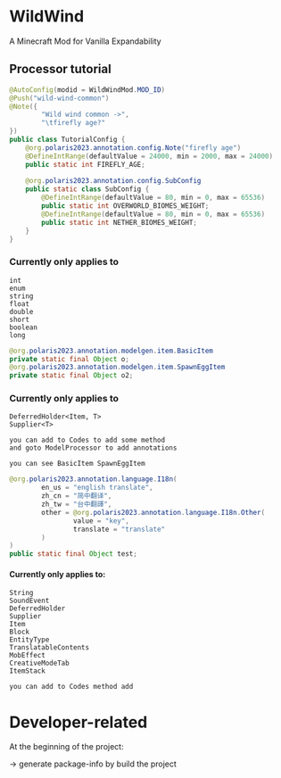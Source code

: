# WildWind
A Minecraft Mod for Vanilla Expandability

## Processor tutorial


```java
@AutoConfig(modid = WildWindMod.MOD_ID)
@Push("wild-wind-common")
@Note({
        "Wild wind common ->",
        "\tfirefly age?"
})
public class TutorialConfig {
    @org.polaris2023.annotation.config.Note("firefly age")
    @DefineIntRange(defaultValue = 24000, min = 2000, max = 24000)
    public static int FIREFLY_AGE;
    
    @org.polaris2023.annotation.config.SubConfig
    public static class SubConfig {
        @DefineIntRange(defaultValue = 80, min = 0, max = 65536)
        public static int OVERWORLD_BIOMES_WEIGHT;
        @DefineIntRange(defaultValue = 80, min = 0, max = 65536)
        public static int NETHER_BIOMES_WEIGHT;
    }
}
```

### Currently only applies to
    int
    enum
    string
    float
    double
    short
    boolean
    long

```java
@org.polaris2023.annotation.modelgen.item.BasicItem
private static final Object o;
@org.polaris2023.annotation.modelgen.item.SpawnEggItem
private static final Object o2;
```

### Currently only applies to
    DeferredHolder<Item, T>
    Supplier<T>

    you can add to Codes to add some method
    and goto ModelProcessor to add annotations

    you can see BasicItem SpawnEggItem

```java
@org.polaris2023.annotation.language.I18n(
        en_us = "english translate",
        zh_cn = "简中翻译",
        zh_tw = "台中翻譯",
        other = @org.polaris2023.annotation.language.I18n.Other(
                value = "key",
                translate = "translate"
        )
)
public static final Object test;
```
#### Currently only applies to:
    String
    SoundEvent
    DeferredHolder
    Supplier
    Item
    Block
    EntityType
    TranslatableContents
    MobEffect
    CreativeModeTab
    ItemStack
    
    you can add to Codes method add

# Developer-related
At the beginning of the project:

-> generate package-info by build the project
